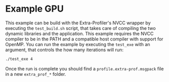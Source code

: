 Example GPU
===========
This example can be build with the Extra-Profiler's NVCC wrapper by executing the `test_build.sh` script, that takes care of compiling the two dynamic libraries and the application. This example requires the NVCC compiler to be in the PATH and a compatible host compiler with support for OpenMP. You can run the example by executing the `test_exe` with an argument, that controls the how many iterations will run:

```sh
./test_exe 4
```

Once the run is complete you should find a `profile.extra-prof.msgpack` file in a new `extra_prof_*` folder.
